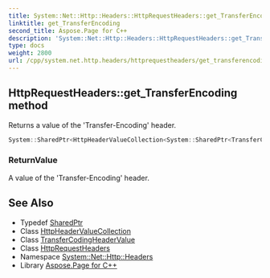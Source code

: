```yaml
---
title: System::Net::Http::Headers::HttpRequestHeaders::get_TransferEncoding method
linktitle: get_TransferEncoding
second_title: Aspose.Page for C++
description: 'System::Net::Http::Headers::HttpRequestHeaders::get_TransferEncoding method. Returns a value of the ''Transfer-Encoding'' header in C++.'
type: docs
weight: 2800
url: /cpp/system.net.http.headers/httprequestheaders/get_transferencoding/
---
```

## HttpRequestHeaders::get_TransferEncoding method


Returns a value of the 'Transfer-Encoding' header.

```cpp
System::SharedPtr<HttpHeaderValueCollection<System::SharedPtr<TransferCodingHeaderValue>>> System::Net::Http::Headers::HttpRequestHeaders::get_TransferEncoding()
```


### ReturnValue

A value of the 'Transfer-Encoding' header.

## See Also

* Typedef [SharedPtr](../../../system/sharedptr/)
* Class [HttpHeaderValueCollection](../../httpheadervaluecollection/)
* Class [TransferCodingHeaderValue](../../transfercodingheadervalue/)
* Class [HttpRequestHeaders](../)
* Namespace [System::Net::Http::Headers](../../)
* Library [Aspose.Page for C++](../../../)

